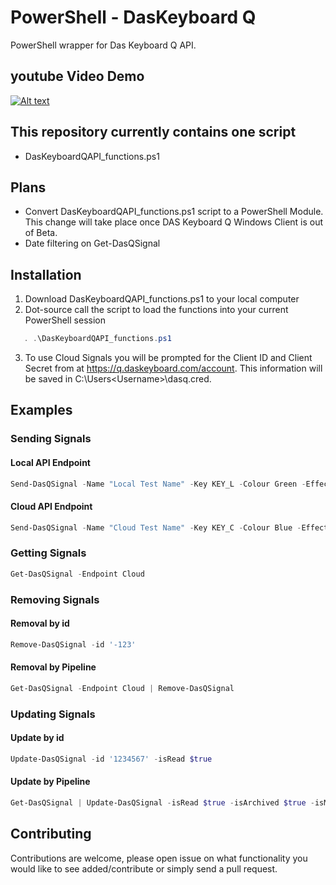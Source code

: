 # PowerShell - DasKeyboard Q
PowerShell wrapper for Das Keyboard Q API.

## youtube Video Demo
[![Alt text](https://img.youtube.com/vi/uPwfrKJk3NI/0.jpg)](https://www.youtube.com/watch?v=uPwfrKJk3NI)

## This repository currently contains one script
*	DasKeyboardQAPI_functions.ps1

## Plans
* Convert DasKeyboardQAPI_functions.ps1 script to a PowerShell Module. This change will take place once DAS Keyboard Q Windows Client is out of Beta.
* Date filtering on Get-DasQSignal

## Installation
1. Download DasKeyboardQAPI_functions.ps1 to your local computer
2. Dot-source call the script to load the functions into your current PowerShell session
 ```powershell
	. .\DasKeyboardQAPI_functions.ps1
```
3. To use Cloud Signals you will be prompted for the Client ID and Client Secret from at https://q.daskeyboard.com/account. This information will be saved in C:\Users\<Username>\dasq.cred. 

## Examples
### Sending Signals
#### Local API Endpoint
 ```powershell
Send-DasQSignal -Name "Local Test Name" -Key KEY_L -Colour Green -Effect BLINK -Message "Local Test Message" -Endpoint Local
```
#### Cloud API Endpoint
 ```powershell
Send-DasQSignal -Name "Cloud Test Name" -Key KEY_C -Colour Blue -Effect BLINK -Message "Cloud Test Message" -Endpoint Cloud
```
### Getting Signals
 ```powershell
Get-DasQSignal -Endpoint Cloud
```
### Removing Signals
#### Removal by id
 ```powershell
Remove-DasQSignal -id '-123'
```
#### Removal by Pipeline
 ```powershell
Get-DasQSignal -Endpoint Cloud | Remove-DasQSignal
```
### Updating Signals
#### Update by id
 ```powershell
Update-DasQSignal -id '1234567' -isRead $true 
```
#### Update by Pipeline
 ```powershell
Get-DasQSignal | Update-DasQSignal -isRead $true -isArchived $true -isMuted $true
```

## Contributing
Contributions are welcome, please open issue on what functionality you would like to see added/contribute or simply send a pull request.
